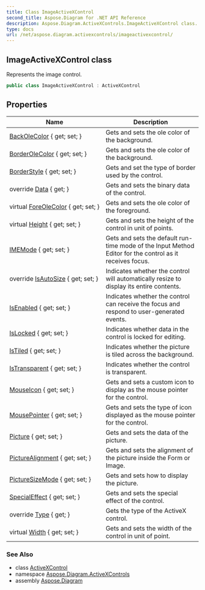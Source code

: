 ```yaml
---
title: Class ImageActiveXControl
second_title: Aspose.Diagram for .NET API Reference
description: Aspose.Diagram.ActiveXControls.ImageActiveXControl class. Represents the image control
type: docs
url: /net/aspose.diagram.activexcontrols/imageactivexcontrol/
---
```

## ImageActiveXControl class

Represents the image control.

```csharp
public class ImageActiveXControl : ActiveXControl
```

## Properties

| Name | Description |
| --- | --- |
| [BackOleColor](../../aspose.diagram.activexcontrols/activexcontrolbase/backolecolor/) { get; set; } | Gets and sets the ole color of the background. |
| [BorderOleColor](../../aspose.diagram.activexcontrols/imageactivexcontrol/borderolecolor/) { get; set; } | Gets and sets the ole color of the background. |
| [BorderStyle](../../aspose.diagram.activexcontrols/imageactivexcontrol/borderstyle/) { get; set; } | Gets and set the type of border used by the control. |
| override [Data](../../aspose.diagram.activexcontrols/activexcontrol/data/) { get; } | Gets and sets the binary data of the control. |
| virtual [ForeOleColor](../../aspose.diagram.activexcontrols/activexcontrolbase/foreolecolor/) { get; set; } | Gets and sets the ole color of the foreground. |
| virtual [Height](../../aspose.diagram.activexcontrols/activexcontrolbase/height/) { get; set; } | Gets and sets the height of the control in unit of points. |
| [IMEMode](../../aspose.diagram.activexcontrols/activexcontrol/imemode/) { get; set; } | Gets and sets the default run-time mode of the Input Method Editor for the control as it receives focus. |
| override [IsAutoSize](../../aspose.diagram.activexcontrols/imageactivexcontrol/isautosize/) { get; set; } | Indicates whether the control will automatically resize to display its entire contents. |
| [IsEnabled](../../aspose.diagram.activexcontrols/activexcontrol/isenabled/) { get; set; } | Indicates whether the control can receive the focus and respond to user-generated events. |
| [IsLocked](../../aspose.diagram.activexcontrols/activexcontrol/islocked/) { get; set; } | Indicates whether data in the control is locked for editing. |
| [IsTiled](../../aspose.diagram.activexcontrols/imageactivexcontrol/istiled/) { get; set; } | Indicates whether the picture is tiled across the background. |
| [IsTransparent](../../aspose.diagram.activexcontrols/activexcontrol/istransparent/) { get; set; } | Indicates whether the control is transparent. |
| [MouseIcon](../../aspose.diagram.activexcontrols/activexcontrolbase/mouseicon/) { get; set; } | Gets and sets a custom icon to display as the mouse pointer for the control. |
| [MousePointer](../../aspose.diagram.activexcontrols/activexcontrolbase/mousepointer/) { get; set; } | Gets and sets the type of icon displayed as the mouse pointer for the control. |
| [Picture](../../aspose.diagram.activexcontrols/imageactivexcontrol/picture/) { get; set; } | Gets and sets the data of the picture. |
| [PictureAlignment](../../aspose.diagram.activexcontrols/imageactivexcontrol/picturealignment/) { get; set; } | Gets and sets the alignment of the picture inside the Form or Image. |
| [PictureSizeMode](../../aspose.diagram.activexcontrols/imageactivexcontrol/picturesizemode/) { get; set; } | Gets and sets how to display the picture. |
| [SpecialEffect](../../aspose.diagram.activexcontrols/imageactivexcontrol/specialeffect/) { get; set; } | Gets and sets the special effect of the control. |
| override [Type](../../aspose.diagram.activexcontrols/imageactivexcontrol/type/) { get; } | Gets the type of the ActiveX control. |
| virtual [Width](../../aspose.diagram.activexcontrols/activexcontrolbase/width/) { get; set; } | Gets and sets the width of the control in unit of point. |

### See Also

* class [ActiveXControl](../activexcontrol/)
* namespace [Aspose.Diagram.ActiveXControls](../../aspose.diagram.activexcontrols/)
* assembly [Aspose.Diagram](../../)


